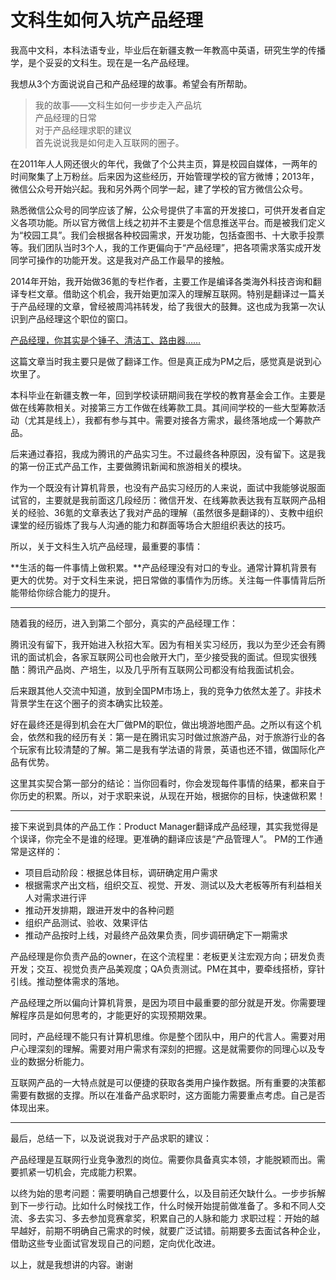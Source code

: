 # 文科生如何入坑产品经理

我高中文科，本科法语专业，毕业后在新疆支教一年教高中英语，研究生学的传播学，是个妥妥的文科生。现在是一名产品经理。

我想从3个方面说说自己和产品经理的故事。希望会有所帮助。

> 我的故事——文科生如何一步步走入产品坑  
> 产品经理的日常  
> 对于产品经理求职的建议  
> 首先说说我是如何走入互联网的圈子。  

在2011年人人网还很火的年代，我做了个公共主页，算是校园自媒体，一两年的时间聚集了上万粉丝。后来因为这些经历，开始管理学校的官方微博；2013年，微信公众号开始兴起。我和另外两个同学一起，建了学校的官方微信公众号。

熟悉微信公众号的同学应该了解，公众号提供了丰富的开发接口，可供开发者自定义各项功能。所以官方微信上线之初并不主要是个信息推送平台。而是被我们定义为“校园工具”。我们会根据各种校园需求，开发功能，包括查图书、十大歌手投票等。我们团队当时3个人，我的工作更偏向于“产品经理”，把各项需求落实成开发同学可操作的功能开发。这是我对产品工作最早的接触。

2014年开始，我开始做36氪的专栏作者，主要工作是编译各类海外科技咨询和翻译专栏文章。借助这个机会，我开始更加深入的理解互联网。特别是翻译过一篇关于产品经理的文章，曾经被周鸿祎转发，给了我很大的鼓舞。这也成为我第一次认识到产品经理这个职位的窗口。

 [产品经理，你其实是个锤子、清洁工、路由器……](https://link.zhihu.com/?target=https%3A//36kr.com/p/211831) 

这篇文章当时我主要只是做了翻译工作。但是真正成为PM之后，感觉真是说到心坎里了。

本科毕业在新疆支教一年，回到学校读研期间我在学校的教育基金会工作。主要是做在线筹款相关。对接第三方工作做在线筹款工具。其间间学校的一些大型筹款活动（尤其是线上），我都有参与其中。需要对接各方需求，最终落地成一个筹款产品。

后来通过春招，我成为腾讯的产品实习生。不过最终各种原因，没有留下。这是我的第一份正式产品工作，主要做腾讯新闻和旅游相关的模块。

作为一个既没有计算机背景，也没有产品实习经历的人来说，面试中我能够说服面试官的，主要就是我前面这几段经历：微信开发、在线筹款表达我有互联网产品相关的经验、36氪的文章表达了我对产品的理解（虽然很多是翻译的）、支教中组织课堂的经历锻炼了我与人沟通的能力和群面等场合大胆组织表达的技巧。

所以，关于文科生入坑产品经理，最重要的事情：

**生活的每一件事情上做积累。**产品经理没有对口的专业。通常计算机背景有更大的优势。对于文科生来说，把日常做的事情作为历练。关注每一件事情背后所能带给你综合能力的提升。
- - - -
随着我的经历，进入到第二个部分，真实的产品经理工作：

腾讯没有留下，我开始进入秋招大军。因为有相关实习经历，我以为至少还会有腾讯的面试机会，各家互联网公司也会敞开大门，至少接受我的面试。但现实很残酷：腾讯产品岗、产培生，以及几乎所有互联网公司都没有给我面试机会。

后来跟其他人交流中知道，放到全国PM市场上，我的竞争力依然太差了。非技术背景学生在这个圈子的资本确实比较差。

好在最终还是得到机会在大厂做PM的职位，做出境游地图产品。之所以有这个机会，依然和我的经历有关：第一是在腾讯实习时做过旅游产品，对于旅游行业的各个玩家有比较清楚的了解。第二是我有学法语的背景，英语也还不错，做国际化产品有优势。

这里其实契合第一部分的结论：当你回看时，你会发现每件事情的结果，都来自于你历史的积累。所以，对于求职来说，从现在开始，根据你的目标，快速做积累！
- - - -
接下来说到具体的产品工作：Product Manager翻译成产品经理，其实我觉得是个误译，你完全不是谁的经理。更准确的翻译应该是“产品管理人”。
PM的工作通常是这样的：

* 项目启动阶段：根据总体目标，调研确定用户需求
* 根据需求产出文档，组织交互、视觉、开发、测试以及大老板等所有利益相关人对需求进行评
* 推动开发排期，跟进开发中的各种问题
* 组织产品测试、验收、效果评估
* 推动产品按时上线，对最终产品效果负责，同步调研确定下一期需求

产品经理是你负责产品的owner，在这个流程里：老板更关注宏观方向；研发负责开发；交互、视觉负责产品美观度；QA负责测试。PM在其中，要牵线搭桥，穿针引线。推动整体需求的落地。

产品经理之所以偏向计算机背景，是因为项目中最重要的部分就是开发。你需要理解程序员是如何思考的，才能更好的实现预期效果。

同时，产品经理不能只有计算机思维。你是整个团队中，用户的代言人。需要对用户心理深刻的理解。需要对用户需求有深刻的把握。这是就需要你的同理心以及专业的数据分析能力。

互联网产品的一大特点就是可以便捷的获取各类用户操作数据。所有重要的决策都需要有数据的支撑。所以在准备产品求职时，这方面能力需要重点考虑。自己是否体现出来。
- - - -
最后，总结一下，以及说说我对于产品求职的建议：

产品经理是互联网行业竞争激烈的岗位。需要你具备真实本领，才能脱颖而出。需要抓紧一切机会，完成能力积累。

以终为始的思考问题：需要明确自己想要什么，以及目前还欠缺什么。一步步拆解到下一步行动。比如什么时候找工作，什么时候开始提前做准备了。多和不同人交流、多去实习、多去参加竞赛拿奖，积累自己的人脉和能力
求职过程：开始的越早越好，前期不明确自己需求的时候，就要广泛试错。前期要多去面试各种企业，借助这些专业面试官发现自己的问题，定向优化改进。

以上，就是我想讲的内容。谢谢